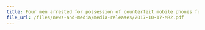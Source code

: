 ```yaml
---
title: Four men arrested for possession of counterfeit mobile phones for trade 
file_url: /files/news-and-media/media-releases/2017-10-17-MR2.pdf
---
```

